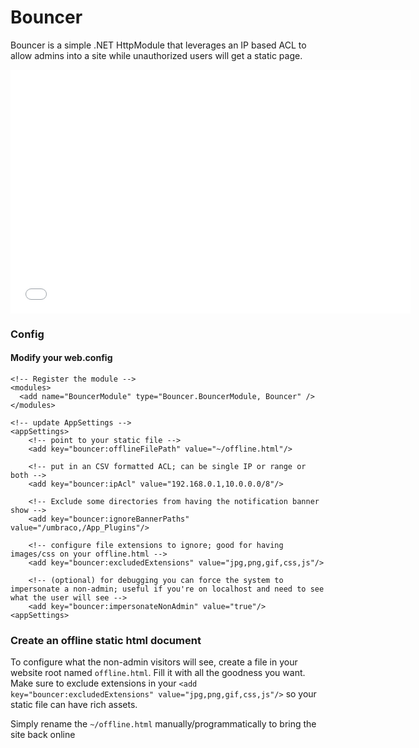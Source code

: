 Bouncer
=======

Bouncer is a simple .NET HttpModule that leverages an IP based ACL to allow admins into a site while unauthorized users will get a static page.

<iframe width="640" height="390" src="//www.youtube.com/embed/GbWprPBOf_8" frameborder="0" allowfullscreen></iframe>

### Config ###

#### Modify your web.config ####

    <!-- Register the module -->
    <modules>
      <add name="BouncerModule" type="Bouncer.BouncerModule, Bouncer" />
    </modules>
    
    <!-- update AppSettings -->
    <appSettings>
        <!-- point to your static file -->
        <add key="bouncer:offlineFilePath" value="~/offline.html"/>
    
        <!-- put in an CSV formatted ACL; can be single IP or range or both -->
        <add key="bouncer:ipAcl" value="192.168.0.1,10.0.0.0/8"/>
    
        <!-- Exclude some directories from having the notification banner show -->
        <add key="bouncer:ignoreBannerPaths" value="/umbraco,/App_Plugins"/>
    
        <!-- configure file extensions to ignore; good for having images/css on your offline.html -->
        <add key="bouncer:excludedExtensions" value="jpg,png,gif,css,js"/>
    
        <!-- (optional) for debugging you can force the system to impersonate a non-admin; useful if you're on localhost and need to see what the user will see -->
        <add key="bouncer:impersonateNonAdmin" value="true"/>
    <appSettings>
### Create an offline static html document ###

To configure what the non-admin visitors will see, create a file in your website root named `offline.html`.  Fill it with all the goodness you want.  Make sure to exclude extensions in your `<add key="bouncer:excludedExtensions" value="jpg,png,gif,css,js"/>` so your static file can have rich assets.

Simply rename the `~/offline.html` manually/programmatically to bring the site back online
